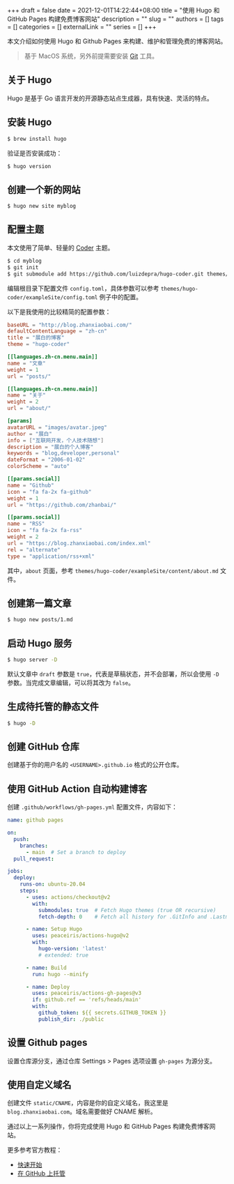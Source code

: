 +++ 
draft = false
date = 2021-12-01T14:22:44+08:00
title = "使用 Hugo 和 GitHub Pages 构建免费博客网站"
description = ""
slug = ""
authors = []
tags = []
categories = []
externalLink = ""
series = []
+++

本文介绍如何使用 Hugo 和 Github Pages 来构建、维护和管理免费的博客网站。

> 基于 MacOS 系统，另外前提需要安装 [Git](https://git-scm.com/downloads) 工具。

## 关于 Hugo

Hugo 是基于 Go 语言开发的开源静态站点生成器，具有快速、灵活的特点。

## 安装 Hugo

```bash
$ brew install hugo
```

验证是否安装成功：

```bash
$ hugo version
```

## 创建一个新的网站

```bash
$ hugo new site myblog
```

## 配置主题

本文使用了简单、轻量的 [Coder](https://github.com/luizdepra/hugo-coder/) 主题。

```bash
$ cd myblog
$ git init
$ git submodule add https://github.com/luizdepra/hugo-coder.git themes/hugo-coder
```

编辑根目录下配置文件 `config.toml`，具体参数可以参考 `themes/hugo-coder/exampleSite/config.toml` 例子中的配置。

以下是我使用的比较精简的配置参数：

```toml
baseURL = "http://blog.zhanxiaobai.com/"
defaultContentLanguage = "zh-cn"
title = "展白的博客"
theme = "hugo-coder"

[[languages.zh-cn.menu.main]]
name = "文章"
weight = 1
url = "posts/"

[[languages.zh-cn.menu.main]]
name = "关于"
weight = 2
url = "about/"

[params]
avatarURL = "images/avatar.jpeg"
author = "展白"
info = ["互联网开发，个人技术随想"]
description = "展白的个人博客"
keywords = "blog,developer,personal"
dateFormat = "2006-01-02"
colorScheme = "auto"

[[params.social]]
name = "Github"
icon = "fa fa-2x fa-github"
weight = 1
url = "https://github.com/zhanbai/"

[[params.social]]
name = "RSS"
icon = "fa fa-2x fa-rss"
weight = 2
url = "https://blog.zhanxiaobai.com/index.xml"
rel = "alternate"
type = "application/rss+xml"
```

其中，`about` 页面，参考 `themes/hugo-coder/exampleSite/content/about.md` 文件。

## 创建第一篇文章

```bash
$ hugo new posts/1.md
```

## 启动 Hugo 服务

```bash
$ hugo server -D
```

默认文章中 `draft` 参数是 `true`，代表是草稿状态，并不会部署，所以会使用 `-D` 参数。当完成文章编辑，可以将其改为 `false`。

## 生成待托管的静态文件

```bash
$ hugo -D
```

## 创建 GitHub 仓库

创建基于你的用户名的 `<USERNAME>.github.io` 格式的公开仓库。

## 使用 GitHub Action 自动构建博客

创建 `.github/workflows/gh-pages.yml` 配置文件，内容如下：

```yml
name: github pages

on:
  push:
    branches:
      - main  # Set a branch to deploy
  pull_request:

jobs:
  deploy:
    runs-on: ubuntu-20.04
    steps:
      - uses: actions/checkout@v2
        with:
          submodules: true  # Fetch Hugo themes (true OR recursive)
          fetch-depth: 0    # Fetch all history for .GitInfo and .Lastmod

      - name: Setup Hugo
        uses: peaceiris/actions-hugo@v2
        with:
          hugo-version: 'latest'
          # extended: true

      - name: Build
        run: hugo --minify

      - name: Deploy
        uses: peaceiris/actions-gh-pages@v3
        if: github.ref == 'refs/heads/main'
        with:
          github_token: ${{ secrets.GITHUB_TOKEN }}
          publish_dir: ./public
```

## 设置 Github pages

设置仓库源分支，通过仓库 Settings > Pages 选项设置 `gh-pages` 为源分支。

## 使用自定义域名

创建文件 `static/CNAME`，内容是你的自定义域名，我这里是 `blog.zhanxiaobai.com`。域名需要做好 CNAME 解析。

通过以上一系列操作，你将完成使用 Hugo 和 GitHub Pages 构建免费博客网站。

更多参考官方教程：

* [快速开始](https://gohugo.io/getting-started/quick-start/)
* [在 GitHub 上托管](https://gohugo.io/hosting-and-deployment/hosting-on-github/)